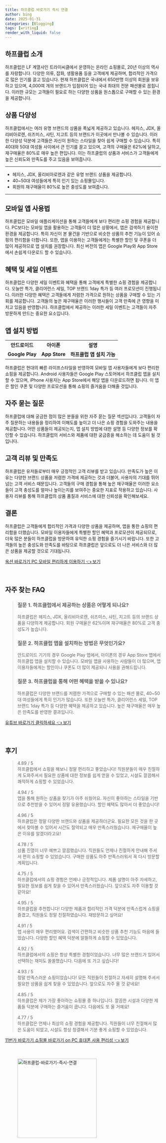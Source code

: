 ```yaml
---
title: 하프클럽 바로가기 즉시 연결
author: bing
date: 2025-01-31
categories: [Blogging]
tags: [writing]
render_with_liquid: false
---
```



<h2 id='하프클럽 소개'>하프클럽 소개</h2>

<p>하프클럽은 LF 계열사인 트라이씨클에서 운영하는 온라인 쇼핑몰로, 20년 이상의 역사를 자랑합니다. 다양한 의류, 잡화, 생활용품 등을 고객에게 제공하며, 합리적인 가격으로 많은 인기를 끌고 있습니다. 현재 하프클럽은 국내에서 650만명 이상의 회원을 보유하고 있으며, 4,000여 개의 브랜드가 입점되어 있는 국내 최대의 전문 패션몰로 꼽힙니다. 이러한 규모는 고객들이 필요로 하는 다양한 상품을 원스톱으로 구매할 수 있는 환경을 제공합니다.</p>

<h2 id='상품 다양성'>상품 다양성</h2>

<p>하프클럽에서는 여러 유명 브랜드의 상품을 폭넓게 제공하고 있습니다. 헤지스, JDX, 올리비아로렌, 쉬즈미스, 샤틴, 지고트 등의 브랜드가 이곳에서 만나볼 수 있습니다. 이러한 다양성 덕분에 고객들은 자신이 원하는 스타일을 찾아 쉽게 구매할 수 있습니다. 특히 40대와 50대 여성들 사이에서 큰 인기를 끌고 있으며, 고객의 구매율은 62%에 달하고, 재구매율은 80%로 매우 높은 편입니다. 이는 하프클럽의 상품과 서비스가 고객들에게 높은 신뢰도와 만족도를 주고 있음을 보여줍니다.</p>

<hr />

<ul>
    <li>헤지스, JDX, 올리비아로렌과 같은 유명 브랜드 상품을 제공합니다.</li>
    <li>40~50대 여성들에게 특히 인기 있는 쇼핑몰입니다.</li>
    <li>회원의 재구매율이 80%로 높은 충성도를 보여줍니다.</li>
</ul>

<hr />

<h2 id='모바일 앱 사용법'>모바일 앱 사용법</h2>

<p>하프클럽은 모바일 애플리케이션을 통해 고객들에게 보다 편리한 쇼핑 경험을 제공합니다. PC보다는 모바일 앱을 활용하는 고객들이 더 많은 상황에서, 앱은 검색하기 용이한 환경을 제공합니다. 특히 자신이 본 물건을 기반으로 비슷한 상품의 추천 기능이 있어 쇼핑의 편리함을 더합니다. 또한, 앱을 이용하는 고객들에게는 특별한 할인 및 쿠폰을 더 많이 제공하므로 앱 설치를 권장합니다. 최신 버전의 앱은 Google Play와 App Store에서 손쉽게 다운로드 할 수 있습니다.</p>

<h2 id='혜택 및 세일 이벤트'>혜택 및 세일 이벤트</h2>

<p>하프클럽은 다양한 세일 이벤트와 혜택을 통해 고객에게 특별한 쇼핑 경험을 제공합니다. 오늘만 특가, 클리어런스 세일, TOP 브랜드 1day 특가 등 여러 프로모션이 진행됩니다. 이러한 다양한 혜택은 고객들에게 저렴한 가격으로 원하는 상품을 구매할 수 있는 기회를 제공합니다. 고객들의 높은 재구매율은 이러한 행사들이 고객 만족에 큰 영향을 미치고 있음을 반영합니다. 하프클럽에서 제공하는 이러한 세일 이벤트는 고객들이 자주 방문하게 만드는 중요한 요소입니다.</p>

<h2 id='앱 설치 방법'>앱 설치 방법</h2>

<table>
    <tr>
        <td style="text-align: center; height: 17px;"><b>안드로이드</b></td>
        <td style="text-align: center; height: 17px;"><b>아이폰</b></td>
        <td style="text-align: center; height: 17px;"><b>설명</b></td>
    </tr>
    <tr>
        <td style="text-align: center; height: 17px;"><b>Google Play</b></td>
        <td style="text-align: center; height: 17px;"><b>App Store</b></td>
        <td style="text-align: center; height: 17px;"><b>하프클럽 앱 설치 가능</b></td>
    </tr>
</table>

<p>하프클럽은 현대의 빠른 라이프스타일을 반영하여 모바일 앱 사용자들에게 보다 편리한 쇼핑을 제공합니다. Android 사용자들은 Google Play 스토어에서 하프클럽 앱을 설치할 수 있으며, iPhone 사용자는 App Store에서 해당 앱을 다운로드하면 됩니다. 이 앱은 할인 쿠폰 및 다양한 프로모션을 통해 쇼핑의 즐거움을 더해줄 것입니다.</p>

<h2 id='자주 묻는 질문'>자주 묻는 질문</h2>

<p>하프클럽에 대해 궁금한 점이 많은 분들을 위한 자주 묻는 질문 섹션입니다. 고객들이 자주 질문하는 내용들을 정리하여 이해도를 높이고 더 나은 쇼핑 경험을 도와주는 내용을 제공합니다. 어떤 상품들이 제공되는지, 앱 설치 방법에 대한 설명 등 다양한 정보를 확인할 수 있습니다. 하프클럽의 서비스와 제품에 대한 궁금증을 해소하는 데 도움이 될 것입니다.</p>

<h2 id='고객 리뷰 및 만족도'>고객 리뷰 및 만족도</h2>

<p>하프클럽은 유저들로부터 매우 긍정적인 고객 리뷰를 받고 있습니다. 만족도가 높은 이유는 다양한 브랜드 상품을 저렴한 가격에 제공하는 것과 더불어, 사용자의 기대를 뛰어넘는 고객 서비스 때문입니다. 고객들의 구매 경험을 통해 높은 재구매율은 이러한 요소들이 고객 충성도를 얼마나 높이는지를 보여주는 중요한 지표로 작용하고 있습니다. 사용자 리뷰를 통해 하프클럽의 상품 품질과 서비스에 대한 신뢰성을 확인해보세요.</p>

<h2 id='결론'>결론</h2>

<p>하프클럽은 고객들에게 합리적인 가격과 다양한 상품을 제공하며, 앱을 통한 쇼핑의 편리함을 더했습니다. 모바일 이용자들에게 특별한 할인 혜택과 프로모션이 제공되므로, 더욱 많은 분들이 하프클럽을 방문하여 유익한 쇼핑 경험을 즐기시기 바랍니다. 또한 고객들의 높은 충성도와 만족도를 바탕으로 하프클럽은 앞으로도 더 나은 서비스와 더 많은 상품을 제공할 것으로 기대됩니다.</p>


<p><a class="click-button" title="옥션 바로가기 PC 모바일 편리하게 이용하기" href="https://purplelist.github.io/posts/%EC%98%A5%EC%85%98-%EB%B0%94%EB%A1%9C%EA%B0%80%EA%B8%B0-PC-%EB%AA%A8%EB%B0%94%EC%9D%BC-%ED%8E%B8%EB%A6%AC%ED%95%98%EA%B2%8C-%EC%9D%B4%EC%9A%A9%ED%95%98%EA%B8%B0/" rel="dofollow">옥션 바로가기 PC 모바일 편리하게 이용하기 👈 보기</a></p><br>
<h2 id='자주_찾는_FAQ'>자주 찾는 FAQ</h2>
<div itemscope="" itemtype="https://schema.org/FAQPage"> 
<blockquote> 
<div itemscope="" itemprop="mainEntity" itemtype="https://schema.org/Question"> 
<h3 itemprop="name">질문 1. 하프클럽에서 제공하는 상품은 어떻게 되나요?</h3> 
<div itemscope="" itemprop="acceptedAnswer" itemtype="https://schema.org/Answer"> 
<span itemprop="text"> 
<p>하프클럽은 헤지스, JDX, 올리비아로렌, 쉬즈미스, 샤틴, 지고트 등의 브랜드 상품을 다양하게 제공합니다. 회원 구매율은 62%이며 재구매율은 80%로 고객 충성도가 높습니다.</p> 
</span> 
</div> 
</div> 

<div itemscope="" itemprop="mainEntity" itemtype="https://schema.org/Question"> 
<h3 itemprop="name">질문 2. 하프클럽 앱을 설치하는 방법은 무엇인가요?</h3> 
<div itemscope="" itemprop="acceptedAnswer" itemtype="https://schema.org/Answer"> 
<span itemprop="text"> 
<p>안드로이드 기기의 경우 Google Play 앱에서, 아이폰의 경우 App Store 앱에서 하프클럽 앱을 설치할 수 있습니다. 모바일 앱을 사용하는 사람들이 더 많으며, 앱 이용자들에게는 할인이나 쿠폰도 더 많이 제공되니 사용을 권해드립니다.</p> 
</span> 
</div> 
</div> 

<div itemscope="" itemprop="mainEntity" itemtype="https://schema.org/Question"> 
<h3 itemprop="name">질문 3. 하프클럽을 통해 어떤 혜택을 받을 수 있나요?</h3> 
<div itemscope="" itemprop="acceptedAnswer" itemtype="https://schema.org/Answer"> 
<span itemprop="text"> 
<p>하프클럽은 다양한 브랜드를 저렴한 가격으로 구매할 수 있는 패션 몰로, 40~50대 여성들에게 특히 인기가 많습니다. 또한 오늘만 특가, 클리어런스 세일, TOP 브랜드 1day 특가 등 다양한 혜택을 제공하고 있습니다. 높은 재구매율은 매우 높은 만족도를 반영한 결과입니다.</p> 
</span> 
</div> 
</div> 
</blockquote> 
</div>
<p><a class="click-button" title="유튜브 바로가기 클릭하세요" href="https://purplelist.github.io/posts/%EC%9C%A0%ED%8A%9C%EB%B8%8C-%EB%B0%94%EB%A1%9C%EA%B0%80%EA%B8%B0-%ED%81%B4%EB%A6%AD%ED%95%98%EC%84%B8%EC%9A%94/" rel="dofollow">유튜브 바로가기 클릭하세요 👈 보기</a></p><br>
<h2 id='후기'>후기</h2>
<div itemscope itemtype="https://schema.org/Product">
  <blockquote>
  <div itemprop="review" itemscope itemtype="https://schema.org/Review">
      <div itemprop="reviewRating" itemscope itemtype="https://schema.org/Rating"> <span itemprop="ratingValue">4.89</span> / <span itemprop="bestRating">5</span> </div>
      <span itemprop="reviewBody">하프클럽에서 쇼핑을 해보니 정말 편리하고 좋았습니다! 직원분들이 매우 친절하게 도와주셔서 필요한 상품에 대한 정보를 쉽게 얻을 수 있었고, 시설도 깔끔해서 쾌적하게 쇼핑할 수 있었습니다.</span>
  </div>
  <br>
  <div itemprop="review" itemscope itemtype="https://schema.org/Review">
      <div itemprop="reviewRating" itemscope itemtype="https://schema.org/Rating"> <span itemprop="ratingValue">4.94</span> / <span itemprop="bestRating">5</span> </div>
      <span itemprop="reviewBody">앱을 통해 원하는 상품을 찾기가 아주 쉬웠어요. 자신이 좋아하는 스타일을 기반으로 추천받을 수 있어서 정말 유용했습니다. 할인 혜택도 많아서 더 좋았습니다!</span>
  </div>
  <br>
  <div itemprop="review" itemscope itemtype="https://schema.org/Review">
      <div itemprop="reviewRating" itemscope itemtype="https://schema.org/Rating"> <span itemprop="ratingValue">4.96</span> / <span itemprop="bestRating">5</span> </div>
      <span itemprop="reviewBody">하프클럽은 정말 다양한 브랜드와 상품을 제공하더군요. 필요한 모든 것을 한 곳에서 찾아볼 수 있어서 시간도 절약되고 매우 만족스러웠습니다. 재구매율이 높은 이유를 알겠더라고요!</span>
  </div>
  <br>
  <div itemprop="review" itemscope itemtype="https://schema.org/Review">
      <div itemprop="reviewRating" itemscope itemtype="https://schema.org/Rating"> <span itemprop="ratingValue">4.78</span> / <span itemprop="bestRating">5</span> </div>
      <span itemprop="reviewBody">상품 진열이 너무 예쁘고 깔끔했습니다. 직원들도 언제나 친절하게 안내해 주셔서 편히 쇼핑할 수 있었습니다. 구매한 상품도 아주 만족스러워서 꼭 다시 방문할 계획입니다.</span>
  </div>
  <br>
  <div itemprop="review" itemscope itemtype="https://schema.org/Review">
      <div itemprop="reviewRating" itemscope itemtype="https://schema.org/Rating"> <span itemprop="ratingValue">4.75</span> / <span itemprop="bestRating">5</span> </div>
      <span itemprop="reviewBody">하프클럽에서의 쇼핑 경험은 언제나 긍정적입니다. 제품 설명이 아주 자세하고, 필요한 정보를 쉽게 찾을 수 있어서 만족스러웠습니다. 앞으로도 자주 이용할 것 같아요!</span>
  </div>
  <br>
  <div itemprop="review" itemscope itemtype="https://schema.org/Review">
      <div itemprop="reviewRating" itemscope itemtype="https://schema.org/Rating"> <span itemprop="ratingValue">4.95</span> / <span itemprop="bestRating">5</span> </div>
      <span itemprop="reviewBody">하프클럽을 추천합니다! 다양한 제품과 합리적인 가격 덕분에 만족스럽게 쇼핑을 즐겼고, 직원들도 정말 친절하였습니다. 재방문하고 싶어요!</span>
  </div>
  <br>
  <div itemprop="review" itemscope itemtype="https://schema.org/Review">
      <div itemprop="reviewRating" itemscope itemtype="https://schema.org/Rating"> <span itemprop="ratingValue">4.91</span> / <span itemprop="bestRating">5</span> </div>
      <span itemprop="reviewBody">앱 사용이 매우 편리했어요. 검색이 간편하고 비슷한 상품 추천 기능도 마음에 들었습니다. 다양한 할인 혜택 덕분에 알뜰하게 쇼핑할 수 있었습니다.</span>
  </div>
  <br>
  <div itemprop="review" itemscope itemtype="https://schema.org/Review">
      <div itemprop="reviewRating" itemscope itemtype="https://schema.org/Rating"> <span itemprop="ratingValue">4.92</span> / <span itemprop="bestRating">5</span> </div>
      <span itemprop="reviewBody">하프클럽에서의 쇼핑은 항상 특별한 경험이었습니다. 너무 많은 브랜드가 있어서 선택하는 재미도 쏠쏠했습니다. 다음에 또 가고 싶습니다!</span>
  </div>
  <br>
  <div itemprop="review" itemscope itemtype="https://schema.org/Review">
      <div itemprop="reviewRating" itemscope itemtype="https://schema.org/Rating"> <span itemprop="ratingValue">4.93</span> / <span itemprop="bestRating">5</span> </div>
      <span itemprop="reviewBody">정말 만족스러운 쇼핑이었습니다! 모든 직원들이 친절하고 자세히 설명해 주셔서 필요한 상품을 쉽게 찾을 수 있었습니다. 앞으로도 자주 올 것 같네요!</span>
  </div>
  <br>
  <div itemprop="review" itemscope itemtype="https://schema.org/Review">
      <div itemprop="reviewRating" itemscope itemtype="https://schema.org/Rating"> <span itemprop="ratingValue">4.85</span> / <span itemprop="bestRating">5</span> </div>
      <span itemprop="reviewBody">하프클럽은 제가 가장 좋아하는 쇼핑몰 중 하나입니다. 깔끔한 시설과 다양한 제품들 덕분에 구매하는 즐거움이 큽니다. 다음에도 또 올 거예요!</span>
  </div>
  <br>
  <div itemprop="review" itemscope itemtype="https://schema.org/Review">
      <div itemprop="reviewRating" itemscope itemtype="https://schema.org/Rating"> <span itemprop="ratingValue">4.77</span> / <span itemprop="bestRating">5</span> </div>
      <span itemprop="reviewBody">하프클럽은 언제나 최상의 쇼핑 경험을 제공합니다. 직원들이 너무 친절해서 많은 도움이 되었고, 시설도 항상 청결해서 기분 좋게 쇼핑할 수 있었습니다.</span>
  </div>
  </blockquote>
</div>
<p><a class="click-button" title="11번가 바로가기 쇼핑몰 바로가기 on PC 휴대폰 사용 편리성" href="https://purplelist.github.io/posts/11%EB%B2%88%EA%B0%80-%EB%B0%94%EB%A1%9C%EA%B0%80%EA%B8%B0-%EC%87%BC%ED%95%91%EB%AA%B0-%EB%B0%94%EB%A1%9C%EA%B0%80%EA%B8%B0-on-PC-%ED%9C%B4%EB%8C%80%ED%8F%B0-%EC%82%AC%EC%9A%A9-%ED%8E%B8%EB%A6%AC%EC%84%B1/" rel="dofollow">11번가 바로가기 쇼핑몰 바로가기 on PC 휴대폰 사용 편리성 👈 보기</a></p><br>
<figure class="image"><img src="https://purplelist.github.io/assets/img/thumbnail/하프클럽-바로가기-즉시-연결.webp" alt="하프클럽-바로가기-즉시-연결" width="256" height="256"></figure>